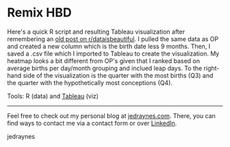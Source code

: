 # Remix HBD

Here's a quick R script and resulting Tableau visualization after remembering an [old post on r/dataisbeautiful](https://www.reddit.com/r/dataisbeautiful/comments/i7x16l/its_my_birthday_what_are_the_most_common/). I pulled the same data as OP and created a new column which is the birth date less 9 months. Then, I saved a .csv file which I imported to Tableau to create the visualization. My heatmap looks a bit different from OP's given that I ranked based on average births per day/month grouping and inclued leap days. To the right-hand side of the visualization is the quarter with the most births (Q3) and the quarter with the hypothetically most conceptions (Q4).

Tools: R (data) and [Tableau](https://public.tableau.com/profile/jedraynes#!/vizhome/RemixMostCommonBirthdaysintheUnitedStates2000-2014/Dashboard) (viz)

---
Feel free to check out my personal blog at [jedraynes.com](https://www.jedraynes.com). There, you can find ways to contact me via a contact form or over [LinkedIn](https://www.linkedin.com/in/jedraynes/).

jedraynes
